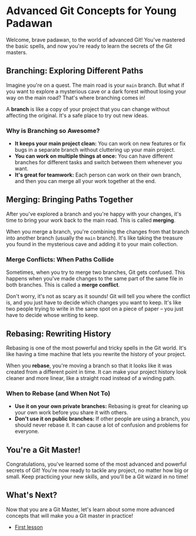 # Advanced Git Concepts for Young Padawan

Welcome, brave padawan, to the world of advanced Git! You've mastered the basic spells, and now you're ready to learn the secrets of the Git masters.

## Branching: Exploring Different Paths

Imagine you're on a quest. The main road is your `main` branch. But what if you want to explore a mysterious cave or a dark forest without losing your way on the main road? That's where branching comes in!

A **branch** is like a copy of your project that you can change without affecting the original. It's a safe place to try out new ideas.

### Why is Branching so Awesome?

- **It keeps your main project clean:** You can work on new features or fix bugs in a separate branch without cluttering up your main project.
- **You can work on multiple things at once:** You can have different branches for different tasks and switch between them whenever you want.
- **It's great for teamwork:** Each person can work on their own branch, and then you can merge all your work together at the end.

## Merging: Bringing Paths Together

After you've explored a branch and you're happy with your changes, it's time to bring your work back to the main road. This is called **merging**.

When you merge a branch, you're combining the changes from that branch into another branch (usually the `main` branch). It's like taking the treasure you found in the mysterious cave and adding it to your main collection.

### Merge Conflicts: When Paths Collide

Sometimes, when you try to merge two branches, Git gets confused. This happens when you've made changes to the same part of the same file in both branches. This is called a **merge conflict**.

Don't worry, it's not as scary as it sounds! Git will tell you where the conflict is, and you just have to decide which changes you want to keep. It's like two people trying to write in the same spot on a piece of paper – you just have to decide whose writing to keep.

## Rebasing: Rewriting History

Rebasing is one of the most powerful and tricky spells in the Git world. It's like having a time machine that lets you rewrite the history of your project.

When you **rebase**, you're moving a branch so that it looks like it was created from a different point in time. It can make your project history look cleaner and more linear, like a straight road instead of a winding path.

### When to Rebase (and When Not To)

- **Use it on your own private branches:** Rebasing is great for cleaning up your own work before you share it with others.
- **Don't use it on public branches:** If other people are using a branch, you should never rebase it. It can cause a lot of confusion and problems for everyone.

## You're a Git Master!

Congratulations, you've learned some of the most advanced and powerful secrets of Git! You're now ready to tackle any project, no matter how big or small. Keep practicing your new skills, and you'll be a Git wizard in no time!

## What's Next?

Now that you are a Git Master, let's learn about some more advanced concepts that will make you a Git master in practice!

- [First lesson](./LESSON_ONE.md)
